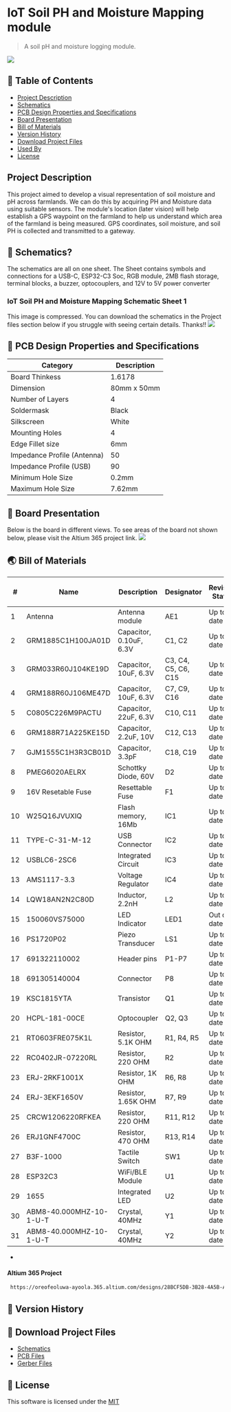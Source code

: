 # IoT Soil PH and Moisture Mapping module 
> A soil pH and moisture logging module.
<img src="https://github.com/user-attachments/assets/a2a56503-3629-4138-bb58-be04060bd364" />

## 🚩 Table of Contents

- [Project Description](#-project-description)
- [Schematics](#-schematics)
- [PCB Design Properties and Specifications](#-pcb-design-properties-and-specifications)
- [Board Presentation](#-board-presentation)
- [Bill of Materials](#-bill-of-materials)
- [Version History](#-version-history)
- [Download Project Files](#-download-project-files)
- [Used By](#-used-by)
- [License](#-license)


##  Project Description 
This project aimed to develop a visual representation of soil moisture and pH across farmlands. We can do this by acquiring PH and Moisture data using suitable sensors. The module's location (later vision) will help establish a GPS waypoint on the farmland to help us understand which area of the farmland is being measured. GPS coordinates, soil moisture, and soil PH is collected and transmitted to a gateway.


## 🤖 Schematics?

The schematics are all on one sheet. The Sheet contains symbols and connections for a USB-C, ESP32-C3 Soc, RGB module, 2MB flash storage, terminal blocks, a buzzer, optocouplers, and 12V to 5V power converter

### IoT Soil PH and Moisture Mapping Schematic Sheet 1
This image is compressed. You can download the schematics in the Project files section below if you struggle with seeing certain details. Thanks!!
<img src="https://github.com/user-attachments/assets/b11934f4-bb2f-49ea-b43e-d20f67230e7f" />


## 🎨 PCB Design Properties and Specifications
| Category | Description |
| --- | --- |
| Board Thinkess | 1.6178 |
| Dimension | 80mm x 50mm  |
| Number of Layers |  4  |
| Soldermask | Black |
| Silkscreen | White |
| Mounting Holes | 4 |
| Edge Fillet size | 6mm |
| Impedance Profile (Antenna) | 50 |
| Impedance Profile (USB) | 90 |
| Minimum Hole Size  | 0.2mm |
| Maximum Hole Size | 7.62mm |

## 🐾 Board Presentation 
Below is the board in different views. To see areas of the board not shown below, please visit the Altium 365 project link. 
<img src="https://github.com/user-attachments/assets/d7cab1d6-857d-4f20-b2da-4b56aaad9e8a" />



## 🌏 Bill of Materials

| #  | Name                    | Description                             | Designator     | Revision Status | Quantity | Manufacturer          | Manufacturer Part Number       | Supplier    | Supplier Unit Price |
|----|--------------------------|-----------------------------------------|----------------|-----------------|----------|------------------------|--------------------------------|-------------|----------------------|
| 1  | Antenna                 | Antenna module                          | AE1            | Up to date      | 1        | Murata                | GRM1885C1H100JA01D            | Mouser      | 0.1                 |
| 2  | GRM1885C1H100JA01D      | Capacitor, 0.10uF, 6.3V                 | C1, C2         | Up to date      | 2        | Murata                | GRM1885C1H100JA01D            | Mouser      | 0.1                 |
| 3  | GRM033R60J104KE19D      | Capacitor, 10uF, 6.3V                   | C3, C4, C5, C6, C15 | Up to date | 5       | Murata                | GRM033R60J104KE19D            | Newark      | 0.008               |
| 4  | GRM188R60J106ME47D      | Capacitor, 10uF, 6.3V                   | C7, C9, C16    | Up to date      | 3        | Murata                | GRM188R60J106ME47D            | Newark      | 0.065               |
| 5  | C0805C226M9PACTU        | Capacitor, 22uF, 6.3V                   | C10, C11       | Up to date      | 2        | KEMET                 | C0805C226M9PACTU              | Digikey     | 0.21                |
| 6  | GRM188R71A225KE15D      | Capacitor, 2.2uF, 10V                  | C12, C13       | Up to date      | 2        | Murata                | GRM188R71A225KE15D            | Digikey     | 0.17                |
| 7  | GJM1555C1H3R3CB01D      | Capacitor, 3.3pF                        | C18, C19       | Up to date      | 2        | Murata                | GJM1555C1H3R3CB01D            | Digikey     | 0.1                 |
| 8  | PMEG6020AELRX           | Schottky Diode, 60V                     | D2             | Up to date      | 1        | Nexperia              | PMEG6020AELRX                 | Newark      | 0.115               |
| 9  | 16V Resetable Fuse       | Resettable Fuse                         | F1             | Up to date      | 1        | Murata                | BLM18PG121SN1D                | Digikey     | 0.1                 |
| 10 | W25Q16JVUXIQ            | Flash memory, 16Mb                      | IC1            | Up to date      | 1        | Winbond               | W25Q16JVUXIQ                  | Digikey     | 0.45                |
| 11 | TYPE-C-31-M-12          | USB Connector                           | IC2            | Up to date      | 1        | STMicroelectronics    | USBLC6-2SC6                   | Mouser      | 0.36                |
| 12 | USBLC6-2SC6             | Integrated Circuit                      | IC3            | Up to date      | 1        | STMicroelectronics    | USBLC6-2SC6                   | Mouser      | 0.36                |
| 13 | AMS1117-3.3             | Voltage Regulator                       | IC4            | Up to date      | 1        | AMS                   | AMS1117-3.3                   | Digikey     | 0.12                |
| 14 | LQW18AN2N2C80D          | Inductor, 2.2nH                         | L2             | Up to date      | 1        | Murata                | LQW18AN2N2C80D                | Mouser      | 0.18                |
| 15 | 150060VS75000           | LED Indicator                           | LED1           | Out of date     | 1        | Wurth Electronics     | 150060VS75000                 | Digikey     | 0.15                |
| 16 | PS1720P02               | Piezo Transducer                        | LS1            | Up to date      | 1        | TDK                   | PS1720P02                     | Arrow       | 0.0551              |
| 17 | 691322110002            | Header pins                             | P1-P7          | Up to date      | 7        | Wurth Electronics     | 691322110002                  | Digikey     | 0.44                |
| 18 | 691305140004            | Connector                               | P8             | Up to date      | 1        | Wurth Electronics     | 691305140004                  | Digikey     | 1.2                 |
| 19 | KSC1815YTA              | Transistor                              | Q1             | Up to date      | 1        | Fairchild            | KSC1815YTA                    | Digikey     | 0.05                |
| 20 | HCPL-181-00CE           | Optocoupler                             | Q2, Q3         | Up to date      | 2        | Broadcom Avago        | HCPL-181-00CE                 | Mouser      | 0.76                |
| 21 | RT0603FRE075K1L         | Resistor, 5.1K OHM                      | R1, R4, R5     | Up to date      | 3        | Yageo                 | RT0603FRE075K1L               | Digikey     | 0.018               |
| 22 | RC0402JR-07220RL        | Resistor, 220 OHM                       | R2             | Up to date      | 1        | Yageo                 | RC0402JR-07220RL              | Newark      | 0.045               |
| 23 | ERJ-2RKF1001X           | Resistor, 1K OHM                        | R6, R8         | Up to date      | 2        | Panasonic            | ERJ-2RKF1001X                 | Newark      | 0.004               |
| 24 | ERJ-3EKF1650V           | Resistor, 1.65K OHM                     | R7, R9         | Up to date      | 2        | Panasonic            | ERJ-3EKF1650V                 | Newark      | 0.006               |
| 25 | CRCW1206220RFKEA        | Resistor, 220 OHM                       | R11, R12       | Up to date      | 2        | Vishay               | CRCW1206220RFKEA              | Digikey     | 0.1                 |
| 26 | ERJ1GNF4700C            | Resistor, 470 OHM                       | R13, R14       | Up to date      | 2        | Yageo                 | RC0201FR-07470RL              | Newark      | 0.005               |
| 27 | B3F-1000                | Tactile Switch                          | SW1            | Up to date      | 1        | Omron                | B3F-1000                      | Newark      | 0.199               |
| 28 | ESP32C3                 | WiFi/BLE Module                         | U1             | Up to date      | 1        | Adafruit Industries   | 1655                          | Arrow       | 2.89                |
| 29 | 1655                    | Integrated LED                          | U2             | Up to date      | 1        | Adafruit Industries   | 1655                          | Arrow       | 2.89                |
| 30 | ABM8-40.000MHZ-10-1-U-T | Crystal, 40MHz                          | Y1             | Up to date      | 1        | Abracon              | ABM8-40.000MHZ-10-1-U-T       | Digikey     | 0.43                |
| 31 | ABM8-40.000MHZ-10-1-U-T | Crystal, 40MHz                          | Y2             | Up to date      | 1        | Abracon              | ABM8-40.000MHZ-10-1-U-T       | Digikey     | 0.43                |

- 
#### Altium 365 Project
``` sh
 https://oreofeoluwa-ayoola.365.altium.com/designs/28BCF5DB-3B28-4A5B-AA95-F2BDC21DAB44
```

## 💬 Version History
## 🍞 Download Project Files

- [Schematics](https://github.com/Oreoluwa-IVT/IoT-Soil-PH-and-Moisture-Mapping-module-Prototype-/blob/main/Altium%20Schematic%20Files.zip)
- [PCB Files](https://github.com/Oreoluwa-IVT/IoT-Soil-PH-and-Moisture-Mapping-module-Prototype-/blob/main/Altiium%20PCB%20Files.zip)
- [Gerber Files](https://github.com/Oreoluwa-IVT/IoT-Soil-PH-and-Moisture-Mapping-module-Prototype-/blob/main/GerberX2.zip)

## 📜 License
This software is licensed under the [MIT](https://github.com/nhn/tui.editor/blob/master/LICENSE) 
